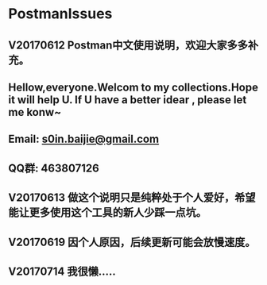 # PostmanIssues
V20170612
Postman中文使用说明，欢迎大家多多补充。
----------------------------------------------------------------------------------------------------------------------
Hellow,everyone.Welcom to my collections.Hope it will help U. If U have a better idear , please let me konw~
----------------------------------------------------------------------------------------------------------------------
Email:  s0in.baijie@gmail.com
----------------------------------------------------------------------------------------------------------------------
QQ群: 463807126
----------------------------------------------------------------------------------------------------------------------
V20170613
做这个说明只是纯粹处于个人爱好，希望能让更多使用这个工具的新人少踩一点坑。
----------------------------------------------------------------------------------------------------------------------
V20170619
因个人原因，后续更新可能会放慢速度。
----------------------------------------------------------------------------------------------------------------------
V20170714
我很懒.....
----------------------------------------------------------------------------------------------------------------------

